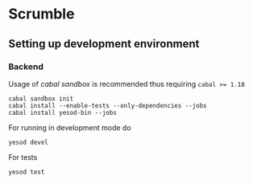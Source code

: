 # Scrumble

## Setting up development environment

### Backend
Usage of *cabal sandbox* is recommended thus requiring `cabal >= 1.18`

    cabal sandbox init
    cabal install --enable-tests --only-dependencies --jobs
    cabal install yesod-bin --jobs

For running in development mode do

    yesod devel

For tests

    yesod test


